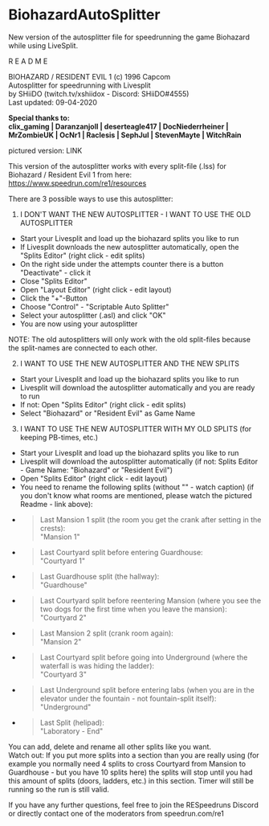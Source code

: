 # BiohazardAutoSplitter
New version of the autosplitter file for speedrunning the game Biohazard while using LiveSplit.

R E A D M E

BIOHAZARD / RESIDENT EVIL 1 (c) 1996 Capcom<br>
Autosplitter for speedrunning with Livesplit<br>
by SHiiDO (twitch.tv/xshiidox - Discord: SHiiDO#4555)<br>
Last updated: 09-04-2020<br>

<b>Special thanks to:<br>
clix_gaming | Daranzanjoll | deserteagle417 | DocNiederrheiner | MrZombieUK | OcNr1 | Raclesis | SephJul | StevenMayte | WitchRain</b>

pictured version: LINK

This version of the autosplitter works with every split-file (.lss) for Biohazard / Resident Evil 1 from here: https://www.speedrun.com/re1/resources

There are 3 possible ways to use this autosplitter:

1. I DON'T WANT THE NEW AUTOSPLITTER - I WANT TO USE THE OLD AUTOSPLITTER
- Start your Livesplit and load up the biohazard splits you like to run
- If Livesplit downloads the new autosplitter automatically, open the "Splits Editor" (right click - edit splits)
- On the right side under the attempts counter there is a button "Deactivate" - click it
- Close "Splits Editor"
- Open "Layout Editor" (right click - edit layout)
- Click the "+"-Button
- Choose "Control" - "Scriptable Auto Splitter"
- Select your autosplitter (.asl) and click "OK"
- You are now using your autosplitter

NOTE: The old autosplitters will only work with the old split-files because the split-names are connected to each other.

2. I WANT TO USE THE NEW AUTOSPLITTER AND THE NEW SPLITS
- Start your Livesplit and load up the biohazard splits you like to run
- Livesplit will download the autosplitter automatically and you are ready to run
- If not: Open "Splits Editor" (right click - edit splits)
- Select "Biohazard" or "Resident Evil" as Game Name

3. I WANT TO USE THE NEW AUTOSPLITTER WITH MY OLD SPLITS (for keeping PB-times, etc.)
- Start your Livesplit and load up the biohazard splits you like to run
- Livesplit will download the autosplitter automatically (if not: Splits Editor - Game Name: "Biohazard" or "Resident Evil")
- Open "Splits Editor" (right click - edit layout)
- You need to rename the following splits (without "" - watch caption) (if you don't know what rooms are mentioned, please watch the pictured Readme - link above):
- > Last Mansion 1 split (the room you get the crank after setting in the crests): <br>"Mansion 1"
- > Last Courtyard split before entering Guardhouse: <br>"Courtyard 1"
- > Last Guardhouse split (the hallway): <br>"Guardhouse"
- > Last Courtyard split before reentering Mansion (where you see the two dogs for the first time when you leave the mansion): <br>"Courtyard 2"
- > Last Mansion 2 split (crank room again): <br>"Mansion 2"
- > Last Courtyard split before going into Underground (where the waterfall is was hiding the ladder): <br>"Courtyard 3"
- > Last Underground split before entering labs (when you are in the elevator under the fountain - not fountain-split itself): <br>"Underground"
- > Last Split (helipad): <br>"Laboratory - End"

You can add, delete and rename all other splits like you want.<br>
Watch out: If you put more splits into a section than you are really using (for example you normally need 4 splits to cross Courtyard from Mansion to Guardhouse - but you have 10 splits here) the splits will stop until you had this amount of splits (doors, ladders, etc.) in this section. Timer will still be running so the run is still valid.

If you have any further questions, feel free to join the RESpeedruns Discord or directly contact one of the moderators from speedrun.com/re1
